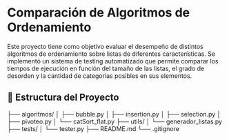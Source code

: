 # Comparación de Algoritmos de Ordenamiento

Este proyecto tiene como objetivo evaluar el desempeño de distintos algoritmos de ordenamiento sobre listas de diferentes características. Se implementó un sistema de testing automatizado que permite comparar los tiempos de ejecución en función del tamaño de las listas, el grado de desorden y la cantidad de categorías posibles en sus elementos.

## 📂 Estructura del Proyecto
├── algoritmos/
│   ├── bubble.py
│   ├── insertion.py
│   ├── selection.py
│   ├── pivoteo.py
│   └── catSort_flat.py
├── utils/
│   └── generador_listas.py
├── tests/
│   └── tester.py
├── README.md
└── .gitignore

